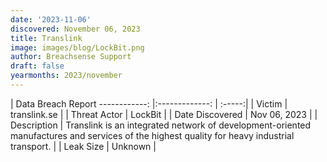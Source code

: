 ```yaml
---
date: '2023-11-06'
discovered: November 06, 2023
title: Translink
image: images/blog/LockBit.png
author: Breachsense Support
draft: false
yearmonths: 2023/november
---
```



| Data Breach Report
------------:     |:-------------:    | :-----:|
| Victim      | translink.se      | 
| Threat Actor      | LockBit      | 
| Date Discovered      | Nov 06, 2023      | 
| Description      | Translink is an integrated network of development-oriented manufactures and services of the highest quality for heavy industrial transport.      | 
| Leak Size      | Unknown      | 

